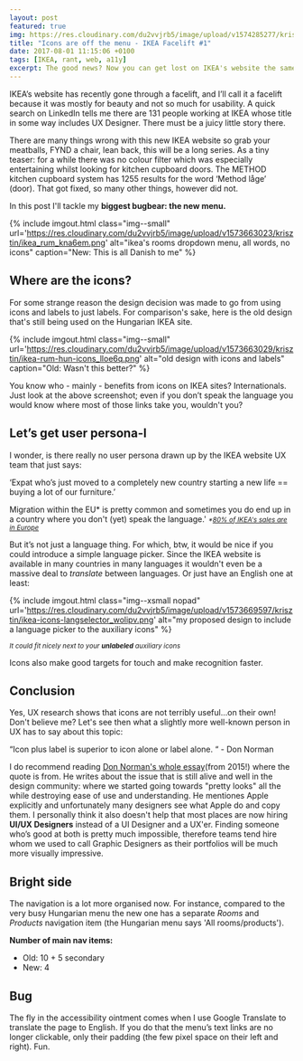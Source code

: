 ```yaml
---
layout: post
featured: true
img: https://res.cloudinary.com/du2vvjrb5/image/upload/v1574285277/krisztin/thumb-ikea-series1_idhxpq.png
title: "Icons are off the menu - IKEA Facelift #1"
date: 2017-08-01 11:15:06 +0100
tags: [IKEA, rant, web, a11y]
excerpt: The good news? Now you can get lost on IKEA's website the same way you do in their stores.
---
```


IKEA’s website has recently gone through a facelift, and I’ll call it a facelift because it was mostly for beauty and not so much for usability. A quick search on LinkedIn tells me there are 131 people working at IKEA whose title in some way includes UX Designer. There must be a juicy little story there.

There are many things wrong with this new IKEA website so grab your meatballs, FYND a chair, lean back, this will be a long series. As a tiny teaser: for a while there was no colour filter which was especially entertaining whilst looking for kitchen cupboard doors. The METHOD kitchen cupboard system has 1255 results for the word ‘Method låge’ (door). That got fixed, so many other things, however did not.

In this post I'll tackle my **biggest bugbear: the new menu.**

{% include imgout.html class="img--small" url='https://res.cloudinary.com/du2vvjrb5/image/upload/v1573663023/krisztin/ikea_rum_kna6em.png' alt="ikea's rooms dropdown menu, all words, no icons" caption="New: This is all Danish to me" %}

## Where are the icons?

For some strange reason the design decision was made to go from using icons and labels to just labels. For comparison's sake, here is the old design that's still being used on the Hungarian IKEA site.

{% include imgout.html class="img--small" url='https://res.cloudinary.com/du2vvjrb5/image/upload/v1573663029/krisztin/ikea-rum-hun-icons_lloe6q.png' alt="old design with icons and labels" caption="Old: Wasn't this better?" %}

You know who - mainly - benefits from icons on IKEA sites? Internationals. Just look at the above screenshot; even if you don’t speak the language you would know where most of those links take you, wouldn't you?

## Let’s get user persona-l

I wonder, is there really no user persona drawn up by the IKEA website UX team that just says:

<p class="skim">‘Expat who’s just moved to a completely new country starting a new life == buying a lot of our furniture.’</p>

Migration within the EU* is pretty common and sometimes you do end up in a country where you don't (yet) speak the language.' <small><em>*[80% of IKEA's sales are in Europe](https://www.ikea.com/ms/en_AU/about_ikea/facts_and_figures/)</em></small>

But it’s not just a language thing. For which, btw, it would be nice if you could introduce a simple language picker. Since the IKEA website is available in many countries in many languages it wouldn't even be a massive deal to _translate_ between languages. Or just have an English one at least:

{% include imgout.html class="img--xsmall nopad" url='https://res.cloudinary.com/du2vvjrb5/image/upload/v1573669597/krisztin/ikea-icons-langselector_wolipv.png' alt="my proposed design to include a language picker to the auxiliary icons" %}

<p class="aligncentre"><small><em>It could fit nicely next to your <strong>unlabeled</strong> auxiliary icons</em></small></p>

Icons also make good targets for touch and make recognition faster.

## Conclusion

Yes, UX research shows that icons are not terribly useful...on their own! Don't believe me? Let's see then what a slightly more well-known person in UX has to say about this topic:

<p class="skim">“Icon plus label is superior to icon alone or label alone. “ - Don Norman</p>

I do recommend reading [Don Norman's whole essay](https://jnd.org/apples_products_are_getting_harder_to_use_because_they_ignore_principles_of_design/)(from 2015!) where the quote is from. He writes about the issue that is still alive and well in the design community: where we started going towards "pretty looks" all the while destroying ease of use and understanding. He mentiones Apple explicitly and unfortunately many designers see what Apple do and copy them. I personally think it also doesn't help that most places are now hiring **UI/UX Designers** instead of a UI Designer and a UX'er. Finding someone who’s good at both is pretty much impossible, therefore teams tend hire whom we used to call Graphic Designers as their portfolios will be much more visually impressive.

## Bright side

The navigation is a lot more organised now. For instance, compared to the very busy Hungarian menu the new one has a separate _Rooms_ and _Products_ navigation item (the Hungarian menu says 'All rooms/products').

**Number of main nav items:**

- Old: 10 + 5 secondary
- New: 4

## Bug

The fly in the accessibility ointment comes when I use Google Translate to translate the page to English. If you do that the menu’s text links are no longer clickable, only their padding (the few pixel space on their left and right). Fun.

